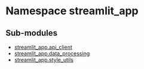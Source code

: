 Namespace streamlit_app
=======================

Sub-modules
-----------
* [streamlit_app.api_client](api_client.md)
* [streamlit_app.data_processing](data_processing.md)
* [streamlit_app.style_utils](style_utils.md)